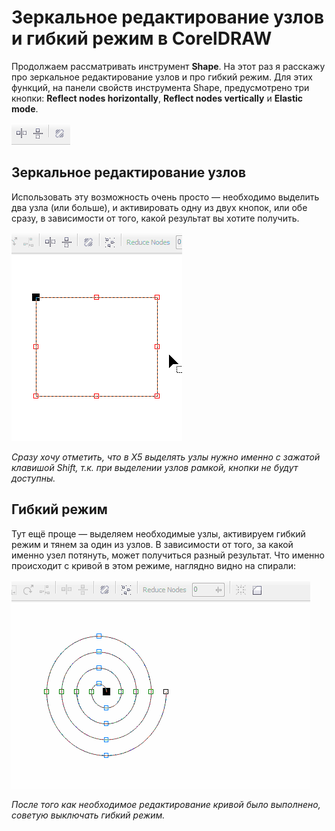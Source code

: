 # Зеркальное редактирование узлов и гибкий режим в CorelDRAW

Продолжаем рассматривать инструмент **Shape**. На этот раз я расскажу про зеркальное редактирование узлов и про гибкий режим. Для этих функций, на панели свойств инструмента Shape, предусмотрено три кнопки: **Reflect nodes horizontally**, **Reflect nodes vertically** и **Elastic mode**.

![Зеркальное редактирование узлов](./568be7f6-666a-4840-8617-dfd3c08559af.png)

## Зеркальное редактирование узлов

Использовать эту возможность очень просто — необходимо выделить два узла (или больше), и активировать одну из двух кнопок, или обе сразу, в зависимости от того, какой результат вы хотите получить.

![Зеркальное редактирование узлов](./1fb74438-5033-4d5c-a352-d608884383f6.gif)

_Сразу хочу отметить, что в Х5 выделять узлы нужно именно с зажатой клавишой Shift, т.к. при выделении узлов рамкой, кнопки не будут доступны._

## Гибкий режим

Тут ещё проще — выделяем необходимые узлы, активируем гибкий режим и тянем за один из узлов. В зависимости от того, за какой именно узел потянуть, может получиться разный результат. Что именно происходит с кривой в этом режиме, наглядно видно на спирали:

![Гибкий режим](./774cada4-6ce8-4835-a305-19fc2fe07234.gif)

_После того как необходимое редактирование кривой было выполнено, советую выключать гибкий режим._